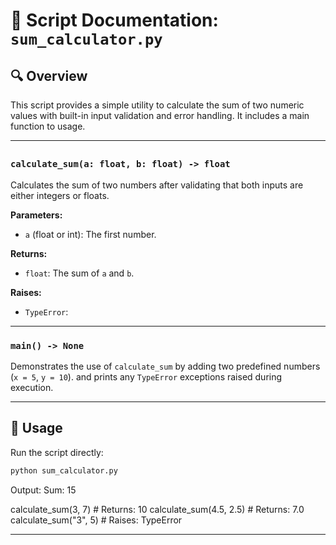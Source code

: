 # 📄 Script Documentation: `sum_calculator.py`

## 🔍 Overview
This script provides a simple utility to calculate the sum of two numeric values with built-in input validation and error handling. It includes a main function to usage.

---

## 

### `calculate_sum(a: float, b: float) -> float`
Calculates the sum of two numbers after validating that both inputs are either integers or floats.

**Parameters:**
- `a` (float or int): The first number.

**Returns:**
- `float`: The sum of `a` and `b`.

**Raises:**
- `TypeError`: 

---

### `main() -> None`
Demonstrates the use of `calculate_sum` by adding two predefined numbers (`x = 5`, `y = 10`).  and prints any `TypeError` exceptions raised during execution.

---

## 🚀 Usage

Run the script directly:

```bash
python sum_calculator.py
```

Output: Sum: 15

calculate_sum(3, 7)     # Returns: 10
calculate_sum(4.5, 2.5) # Returns: 7.0
calculate_sum("3", 5)   # Raises: TypeError

---